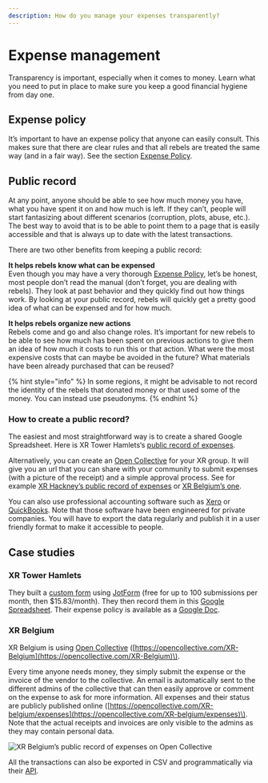 ```yaml
---
description: How do you manage your expenses transparently?
---
```


# Expense management

Transparency is important, especially when it comes to money. Learn what you need to put in place to make sure you keep a good financial hygiene from day one.

## Expense policy

It’s important to have an expense policy that anyone can easily consult. This makes sure that there are clear rules and that all rebels are treated the same way \(and in a fair way\). See the section [Expense Policy](expense-policy.md).

## Public record

At any point, anyone should be able to see how much money you have, what you have spent it on and how much is left. If they can’t, people will start fantasizing about different scenarios \(corruption, plots, abuse, etc.\). The best way to avoid that is to be able to point them to a page that is easily accessible and that is always up to date with the latest transactions.

There are two other benefits from keeping a public record:

**It helps rebels know what can be expensed**  
Even though you may have a very thorough [Expense Policy](expense-policy.md), let’s be honest, most people don’t read the manual \(don’t forget, you are dealing with rebels\). They look at past behavior and they quickly find out how things work. By looking at your public record, rebels will quickly get a pretty good idea of what can be expensed and for how much.

**It helps rebels organize new actions**  
Rebels come and go and also change roles. It’s important for new rebels to be able to see how much has been spent on previous actions to give them an idea of how much it costs to run this or that action. What were the most expensive costs that can maybe be avoided in the future? What materials have been already purchased that can be reused?

{% hint style="info" %}
In some regions, it might be advisable to not record the identity of the rebels that donated money or that used some of the money. You can instead use pseudonyms.
{% endhint %}

### How to create a public record?

The easiest and most straightforward way is to create a shared Google Spreadsheet. Here is XR Tower Hamlets‘s [public record of expenses](https://docs.google.com/spreadsheets/d/1mjOjGr8ZjCCJkGfLZ5lZU342KCbS105o1oCjsu4IdkU/edit#gid=0).

Alternatively, you can create an [Open Collective](tools.md#open-collective) for your XR group. It will give you an url that you can share with your community to submit expenses \(with a picture of the receipt\) and a simple approval process. See for example [XR Hackney’s public record of expenses](https://opencollective.com/xrhackney/expenses) or [XR Belgium’s one](https://opencollective.com/xr-belgium/expenses).

You can also use professional accounting software such as [Xero](Https://Xero.com) or [QuickBooks](https://quickbooks.intuit.com/). Note that those software have been engineered for private companies. You will have to export the data regularly and publish it in a user friendly format to make it accessible to people. 

## Case studies

### XR Tower Hamlets

They built a [custom form](https://form.jotformeu.com/91277648344365) using [JotForm](https://jotform.com) \(free for up to 100 submissions per month, then $15.83/month\). They then record them in this [Google Spreadsheet](https://docs.google.com/spreadsheets/d/1mjOjGr8ZjCCJkGfLZ5lZU342KCbS105o1oCjsu4IdkU/edit#gid=0). Their expense policy is available as a [Google Doc](https://docs.google.com/document/d/1Zx5JWNgjfHyAuqw6DILdPfpXHJ_L0bTZLbMqPtPM89Y).

### XR Belgium

XR Belgium is using [Open Collective](tools.md#open-collective) \([https://opencollective.com/XR-Belgium](https://opencollective.com/XR-Belgium)\).

Every time anyone needs money, they simply submit the expense or the invoice of the vendor to the collective. An email is automatically sent to the different admins of the collective that can then easily approve or comment on the expense to ask for more information. All expenses and their status are publicly published online \([https://opencollective.com/XR-belgium/expenses](https://opencollective.com/XR-belgium/expenses)\). Note that the actual receipts and invoices are only visible to the admins as they may contain personal data.

![XR Belgium&#x2019;s public record of expenses on Open Collective](https://d.pr/free/i/6f2wVv+)

All the transactions can also be exported in CSV and programmatically via their [API](https://docs.opencollective.com/help/developers/api).

